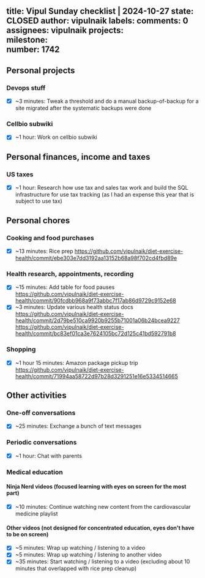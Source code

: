 title:	Vipul Sunday checklist | 2024-10-27
state:	CLOSED
author:	vipulnaik
labels:	
comments:	0
assignees:	vipulnaik
projects:	
milestone:	
number:	1742
--
## Personal projects

### Devops stuff

- [x] ~3 minutes: Tweak a threshold and do a manual backup-of-backup for a site migrated after the systematic backups were done

### Cellbio subwiki

- [x] ~1 hour: Work on cellbio subwiki

## Personal finances, income and taxes

### US taxes

- [x] ~1 hour: Research how use tax and sales tax work and build the SQL infrastructure for use tax tracking (as I had an expense this year that is subject to use tax)

## Personal chores

### Cooking and food purchases

- [x] ~13 minutes: Rice prep https://github.com/vipulnaik/diet-exercise-health/commit/ebe303e7dd3192aa13152b68a98f702cd4fbd89e

### Health research, appointments, recording

- [x] ~15 minutes: Add table for food pauses https://github.com/vipulnaik/diet-exercise-health/commit/90fcdbb968a9f73abbc7f17ab86d9729c9152e68
- [x] ~3 minutes: Update various health status docs https://github.com/vipulnaik/diet-exercise-health/commit/2d79be510ca9920b9255b71001a06b24bcea9227 https://github.com/vipulnaik/diet-exercise-health/commit/bc83ef01ca3e7624105bc72d125c41bd592791b8

### Shopping

- [x] ~1 hour 15 minutes: Amazon package pickup trip https://github.com/vipulnaik/diet-exercise-health/commit/71994aa58722d97b28d3291251e16e5334514665

## Other activities

### One-off conversations

- [x] ~25 minutes: Exchange a bunch of text messages

### Periodic conversations

- [x] ~1 hour: Chat with parents

### Medical education

#### Ninja Nerd videos (focused learning with eyes on screen for the most part)

- [x] ~10 minutes: Continue watching new content from the cardiovascular medicine playlist

#### Other videos (not designed for concentrated education, eyes don't have to be on screen)

- [x] ~5 minutes: Wrap up watching / listening to a video
- [x] ~5 minutes: Wrap up watching / listening to another video
- [x] ~35 minutes: Start watching / listening to a video (excluding about 10 minutes that overlapped with rice prep cleanup)
